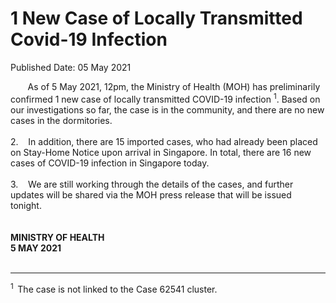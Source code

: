 <html>
    <meta http-equiv="Content-Type" content="text/html; charset=utf-8"/>
    <meta charset="utf-8"/>
    <title>1 New Case of Locally Transmitted  Covid-19 Infection</title>
    <body><h1>1 New Case of Locally Transmitted  Covid-19 Infection</h1>
    <p>Published Date: 05 May 2021</p> &nbsp; &nbsp; &nbsp; &nbsp;As of 5 May 2021, 12pm, the Ministry of Health (MOH) has preliminarily confirmed 1 new case of locally transmitted COVID-19 infection <sup>1</sup>. Based on our investigations so far, the case is in the community, and there are no new cases in the dormitories.&nbsp;<br><br>2.&nbsp; &nbsp; In addition, there are 15 imported cases, who had already been placed on Stay-Home Notice upon arrival in Singapore. In total, there are 16 new cases of COVID-19 infection in Singapore today.<br><br>3.&nbsp; &nbsp; We are still working through the details of the cases, and further updates will be shared via the MOH press release that will be issued tonight.&nbsp;<br><br><br><strong>MINISTRY OF HEALTH<br>5 MAY 2021</strong><br><br><hr><sup>1&nbsp;&nbsp;</sup>The case is not linked to the Case 62541 cluster. <br><div><br></div></body>
</html>